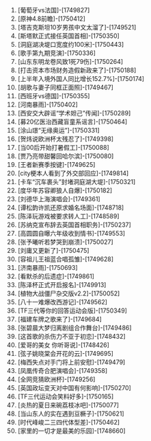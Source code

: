 
1. [葡萄牙vs法国]-[1749827]
1. [原神4.8前瞻]-[1750412]
1. [塔吉克斯坦10岁男孩中文太溜了]-[1749521]
1. [斯塔默正式接任英国首相]-[1750350]
1. [洞庭湖决堤口宽度约100米]-[1750443]
1. [歌手第九期竞演]-[1750336]
1. [山东东明龙卷风致1死79伤]-[1750264]
1. [打击资本市场财务造假新政来了]-[1750188]
1. [上半年入境外国人同比增长152.7%]-[1750174]
1. [胡歌与妻子同框正面照]-[1749467]
1. [西班牙vs德国]-[1750355]
1. [河南暴雨]-[1750402]
1. [西安交大辟谣“学术妲己”传闻]-[1750289]
1. [募20亿医治西藏盲童系谣言]-[1750464]
1. [涂山璟“无缘奥运”]-[1750331]
1. [贺炜说欧洲杯太残忍了]-[1749398]
1. [当00后开始打暑假工]-[1750088]
1. [贾乃亮带甜馨回哈尔滨]-[1750080]
1. [王者新赛季按键]-[1749625]
1. [city梗本人看到了外交部回应]-[1749814]
1. [卡车“沉车裹头”封堵洞庭湖大堤]-[1750321]
1. [度华年苏容卿狼人自爆]-[1750182]
1. [刘德华上海演唱会]-[1749361]
1. [谭松韵许凯还原求婚名场面]-[1748718]
1. [陈泽玩游戏被要求转人工]-[1748589]
1. [苏纳克宣布辞去英国首相职务]-[1750237]
1. [高圆圆自曝六年级收到情书]-[1749553]
1. [张予曦听若梦哭到崩溃]-[1750027]
1. [刘庸又更新了]-[1750475]
1. [容祖儿王祖蓝合唱孤雏]-[1749628]
1. [济南暴雨]-[1750693]
1. [看默杀的后遗症]-[1749861]
1. [陈泽杯正式开启报名]-[1749913]
1. [植物大战僵尸杂交版v2.2]-[1750052]
1. [八十一难爆改西游记]-[1749562]
1. [TF三代等你的回答运动会版]-[1750349]
1. [福建车牌之歌来了]-[1749684]
1. [张碧晨大梦归离剧组合作舞台]-[1749486]
1. [这首歌的杀伤力不亚于初恋]-[1748432]
1. [爱哥的美女 你听哥说]-[1748426]
1. [弦子姚晓棠会开花的云]-[1749695]
1. [梅西失点对手门将上前安慰]-[1749479]
1. [凤凰传奇合肥演唱会]-[1749358]
1. [全网竞猜欧洲杯]-[1749256]
1. [英国政坛变天对中国有何影响]-[1750270]
1. [TF三代运动会笑料好多]-[1750165]
1. [炎热的夏日来碗荔枝冰吧]-[1750077]
1. [当山东人的实在遇到豆橛子]-[1750621]
1. [时代峰峻二三四代体型差]-[1750462]
1. [家里的一切才是最美的乐园]-[1748660]